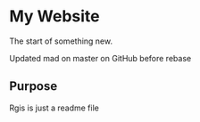 # My Website

The start of something new.

Updated mad on master on GitHub before rebase

## Purpose

Rgis is just a readme file
